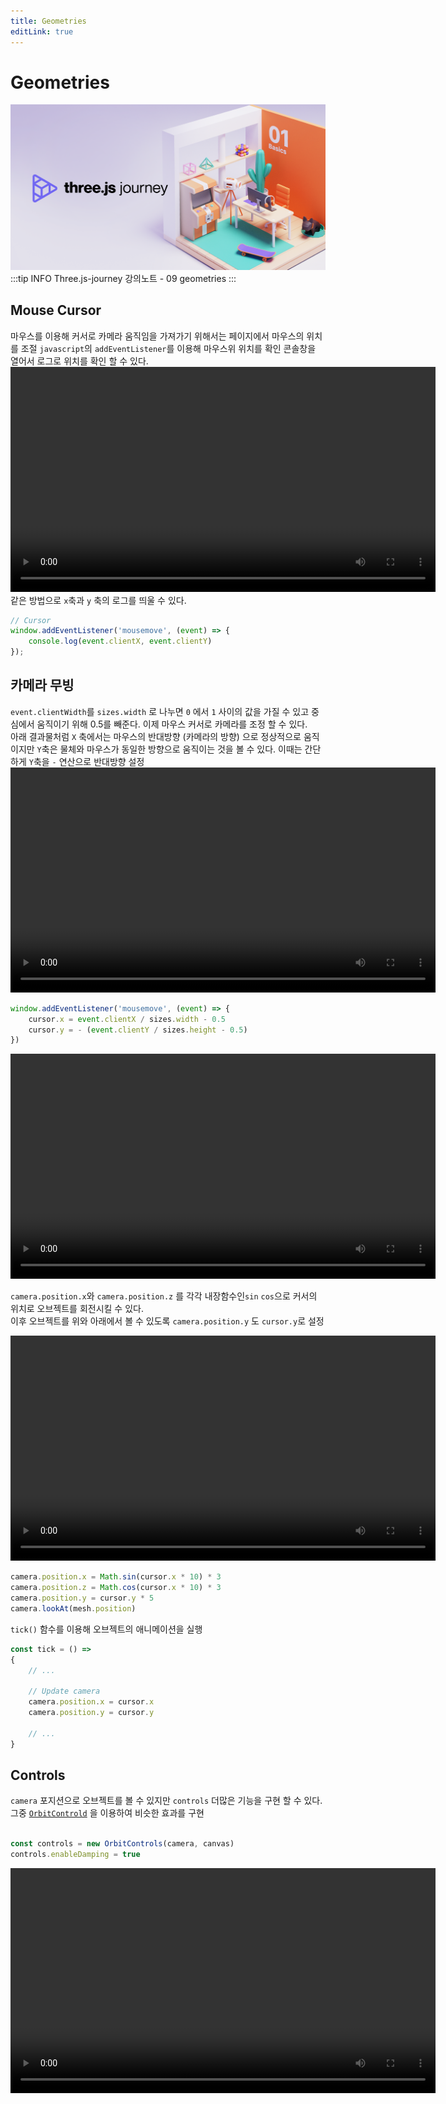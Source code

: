 ```yaml
---
title: Geometries
editLink: true
---
```

# Geometries
![three.js-journey](../images/open-graph-image-1200x630.png)
:::tip INFO
Three.js-journey 강의노트 - 09 geometries
:::


## Mouse Cursor   
마우스를 이용해 커서로 카메라 움직임을 가져가기 위해서는 페이지에서 마우스의 위치를 조절
`javascript`의 `addEventListener`를 이용해 마우스위 위치를 확인
콘솔창을 열어서 로그로 위치를 확인 할 수 있다.
<video width="680" height="360" controls>
  <source src="../videos/addeventlistener-mousemove.mp4" type="video/mp4">
</video>   
같은 방법으로 `x`축과 `y` 축의 로그를 띄울 수 있다.

```js
// Cursor
window.addEventListener('mousemove', (event) => {
    console.log(event.clientX, event.clientY)
});
```   

## 카메라 무빙
`event.clientWidth`를 `sizes.width` 로 나누면 `0` 에서 `1` 사이의 값을 가질 수 있고 중심에서 움직이기 위해 0.5를 빼준다. 이제 마우스 커서로 카메라를 조정 할 수 있다.   
아래 결과물처럼 `X` 축에서는 마우스의 반대방향 (카메라의 방향) 으로 정상적으로 움직이지만 `Y`축은 물체와 마우스가 동일한 방향으로 움직이는 것을 볼 수 있다.
이때는 간단하게 `Y`축을 `-` 연산으로 반대방향 설정   
  <video width="680" height="360" controls>
    <source src="../videos/mousemove-01.mp4" type="video/mp4">
  </video>   
```js
window.addEventListener('mousemove', (event) => {
    cursor.x = event.clientX / sizes.width - 0.5
    cursor.y = - (event.clientY / sizes.height - 0.5)
})
```   
  <video width="680" height="360" controls>
    <source src="../videos/mousemove-02.mp4" type="video/mp4">
  </video>

`camera.position.x`와 `camera.position.z` 를 각각 내장함수인`sin` `cos`으로 커서의 위치로 오브젝트를 회전시킬 수 있다.   
이후 오브젝트를 위와 아래에서 볼 수 있도록 `camera.position.y` 도 `cursor.y`로 설정 

  <video width="680" height="360" controls>
    <source src="../videos/mousemove-03.mp4" type="video/mp4">
  </video>

```js
camera.position.x = Math.sin(cursor.x * 10) * 3
camera.position.z = Math.cos(cursor.x * 10) * 3
camera.position.y = cursor.y * 5
camera.lookAt(mesh.position)
```   
`tick()` 함수를 이용해 오브젝트의 애니메이션을 실행

```js
const tick = () =>
{
    // ...

    // Update camera
    camera.position.x = cursor.x
    camera.position.y = cursor.y

    // ...
} 
```   
## Controls   
`camera` 포지션으로 오브젝트를 볼 수 있지만 `controls` 더많은 기능을 구현 할 수 있다.
그중 [`OrbitControld`](https://threejs.org/docs/index.html?q=orbitcontrol#examples/en/controls/OrbitControls) 을 이용하여 비슷한 효과를 구현

```js

const controls = new OrbitControls(camera, canvas)
controls.enableDamping = true

```
 <video width="680" height="360" controls>
    <source src="../videos/mousemove-04.mp4" type="video/mp4">
  </video>

